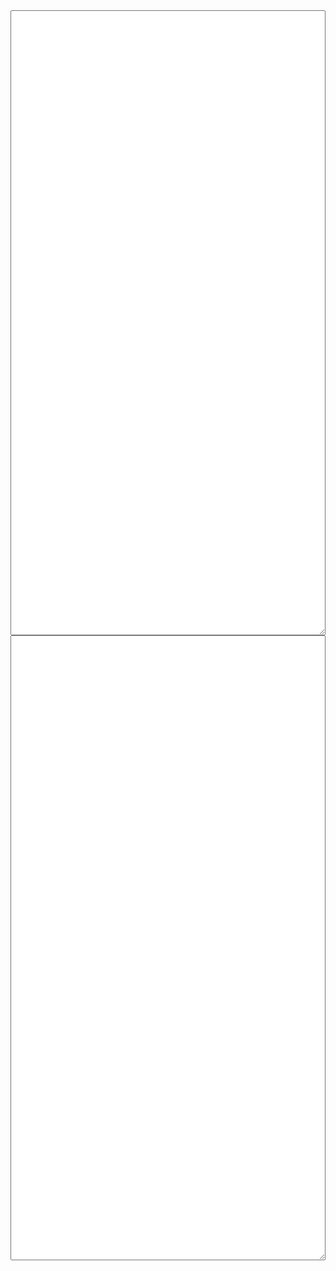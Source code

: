 <textarea id="srccode" style='width: 100%; height: 25vh'></textarea>
<textarea id="bytecode" style='width: 100%; height: 25vh'></textarea>
<a id='problem' style="display: block; text-align: center; visibility: hidden">Back to problem</a>
<a id='etherscan' style="display: block; text-align: center; visibility: hidden">View in etherum</a>
<a id='submitcode' onclick='window.solution.submit_code()' style="display: block; text-align: center; visibility: hidden">Submit your code</a>

<div id='noenter' style="visibility: hidden">
    <h3  style="display: block; text-align: center">Not Entered</h3>
    <label >Your Score:</label><input id='score' />
    <a id='compete' onclick='window.solution.compete()' style="display: block; text-align: center">Compete</a>
</div>
<div id='entered' style="visibility: hidden">
    <h3 style="display: block; text-align: center">Entered</h3>
    <h3 id='showscore'  style="display: block; text-align: center">Score: x</h3>
    <h3 id='rank' style="display: block; text-align: center; visibility: hidden">Rank: x</h3>
    <h3 id='challenger' style="display: block; text-align: center; visibility: hidden">Challenger: x</h3>
    <a id='lock' onclick='window.solution.lock()' style="display: block; text-align: center" style="visibility: hidden" >Lock</a>
    <a id='challenge' onclick='window.solution.challenge()' style="display: block; text-align: center" style="visibility: hidden" >Challenge</a>
    <a id='revoke' onclick='window.solution.revoke()' style="display: block; text-align: center" style="visibility: hidden" >Revoke</a>
</div>
<script src="/assets/js/solution.js"></script>
